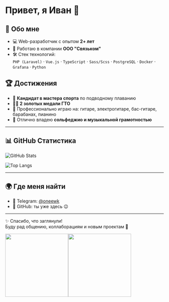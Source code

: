 # Привет, я Иван 👋  

## 🚀 Обо мне  
- 💻 Web-разработчик с опытом **2+ лет**  
- 🔧 Работаю в компании **ООО "Связьком"**  
- 🛠️ Стек технологий:  
  `PHP (Laravel)` · `Vue.js` · `TypeScript` · `Sass/Scss` · `PostgreSQL` · `Docker` · `Grafana` · `Python`  

## 🏆 Достижения  
- 🥇 **Кандидат в мастера спорта** по подводному плаванию  
- 🥇🥇 **2 золотых медали ГТО**  
- 🎸 Профессионально играю на: гитаре, электрогитаре, бас-гитаре, барабанах, пианино  
- 🎼 Отлично владею **сольфеджио и музыкальной грамотностью**  

---

## 📊 GitHub Статистика  

![GitHub Stats](https://github-readme-stats.vercel.app/api?username=IVanchekus&show_icons=true&theme=radical)  

![Top Langs](https://github-readme-stats.vercel.app/api/top-langs/?username=IVanchekus&layout=compact&theme=radical)  

---

## 🌍 Где меня найти  
- 📢 Telegram: [@oneewk](https://t.me/oneewk)  
- 💼 GitHub: ты уже здесь 😉  

---

✨ Спасибо, что заглянули!  
Буду рад общению, коллаборациям и новым проектам 🚀

<div style="display:flex">
  <img src="https://i.gifer.com/3nR6.gif" width="200"/>
  <img src="https://i.gifer.com/XOsX.gif" width="200"/>
</div>
